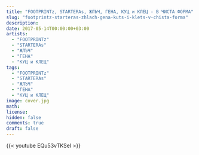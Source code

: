 ```yaml
---
title: "FOOTPRINTz, STARTERAs, ЖЛЪЧ, ГЕНА, КУЦ и КЛЕЦ - В ЧИСТА ФОРМА"
slug: "footprintz-starteras-zhlach-gena-kuts-i-klets-v-chista-forma"
description: 
date: 2017-05-14T00:00:00+03:00
artists:
  - "FOOTPRINTz"
  - "STARTERAs"
  - "ЖЛЪЧ"
  - "ГЕНА"
  - "КУЦ и КЛЕЦ"
tags:
  - "FOOTPRINTz"
  - "STARTERAs"
  - "ЖЛЪЧ"
  - "ГЕНА"
  - "КУЦ и КЛЕЦ"
image: cover.jpg
math: 
license: 
hidden: false
comments: true
draft: false
---
```


{{< youtube EQu53vTKSeI >}}
